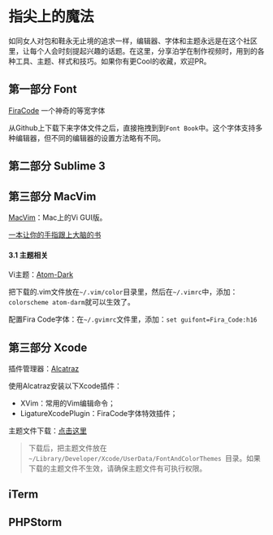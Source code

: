# 指尖上的魔法


如同女人对包和鞋永无止境的追求一样，编辑器、字体和主题永远是在这个社区里，让每个人会时刻提起兴趣的话题。在这里，分享泊学在制作视频时，用到的各种工具、主题、样式和技巧。如果你有更Cool的收藏，欢迎PR。

## 第一部分 Font

[FiraCode](https://github.com/tonsky/FiraCode) 一个神奇的等宽字体

从Github上下载下来字体文件之后，直接拖拽到到`Font Book`中。这个字体支持多种编辑器，但不同的编辑器的设置方法略有不同。

## 第二部分 Sublime 3



## 第三部分 MacVim

[MacVim](http://macvim-dev.github.io/macvim/)：Mac上的Vi GUI版。

[一本让你的手指跟上大脑的书](https://pragprog.com/book/dnvim2/practical-vim-second-edition)

#### 3.1 主题相关

Vi主题：[Atom-Dark](https://github.com/gosukiwi/vim-atom-dark)

把下载的.vim文件放在`~/.vim/color`目录里，然后在`~/.vimrc`中，添加：`colorscheme atom-darm`就可以生效了。 

配置Fira Code字体：在`~/.gvimrc`文件里，添加：`set guifont=Fira_Code:h16`

## 第三部分 Xcode

插件管理器：[Alcatraz](http://alcatraz.io/)

使用Alcatraz安装以下Xcode插件：

* XVim：常用的Vim编辑命令；
* LigatureXcodePlugin：FiraCode字体特效插件；

主题文件下载：[点击这里](http://7xncmx.com1.z0.glb.clouddn.com/flat-theme-dark.dvtcolortheme?attname=)

> 下载后，把主题文件放在`~/Library/Developer/Xcode/UserData/FontAndColorThemes `目录。如果下载的主题文件不生效，请确保主题文件有可执行权限。

## iTerm



## PHPStorm

